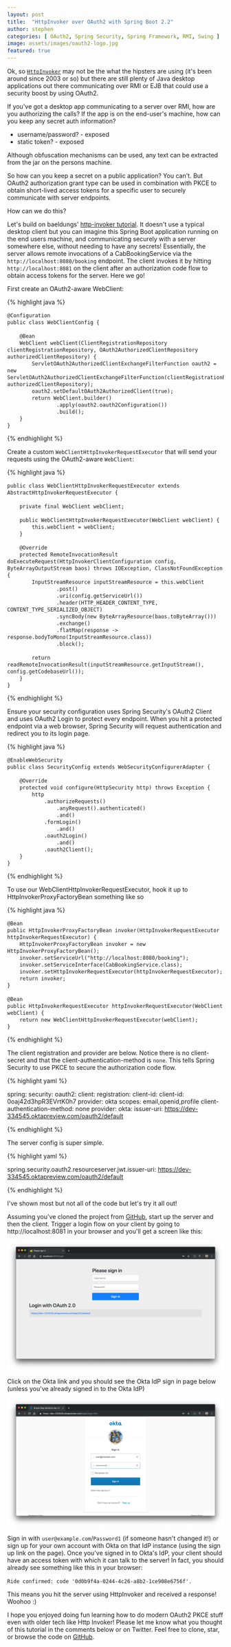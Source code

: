 ```yaml
---
layout: post
title:  "HttpInvoker over OAuth2 with Spring Boot 2.2"
author: stephen
categories: [ OAuth2, Spring Security, Spring Framework, RMI, Swing ]
image: assets/images/oauth2-logo.jpg
featured: true
---
```

Ok, so [`HttpInvoker`](https://docs.spring.io/spring/docs/current/spring-framework-reference/integration.html#remoting-httpinvoker) may not be the what the hipsters are using (it's been around since 2003 or so) but there are still plenty of Java desktop applications out there communicating over RMI or EJB that could use a security boost by using OAuth2.

If you've got a desktop app communicating to a server over RMI, how are you authorizing the calls? If the app is on the end-user's machine, how can you keep any secret auth information? 
* username/password? - exposed
* static token? - exposed

Although obfuscation mechanisms can be used, any text can be extracted from the jar on the persons machine.

So how can you keep a secret on a public application? You can't. But OAuth2 authorization grant type can be used in combination with PKCE to obtain short-lived access tokens for a specific user to securely communicate with server endpoints.

How can we do this?

Let's build on baeldungs' [http-invoker tutorial](https://github.com/eugenp/tutorials/tree/master/spring-remoting/remoting-http). It doesn't use a typical desktop client but you can imagine this Spring Boot application running on the end users machine, and communicating securely with a server somewhere else, without needing to have any secrets! Essentially, the server allows remote invocations of a CabBookingService via the `http://localhost:8080/booking` endpoint. The client invokes it by hitting `http://localhost:8081` on the client after an authorization code flow to obtain access tokens for the server. Here we go!

First create an OAuth2-aware WebClient:

{% highlight java %}

	@Configuration
	public class WebClientConfig {

		@Bean
		WebClient webClient(ClientRegistrationRepository clientRegistrationRepository, OAuth2AuthorizedClientRepository authorizedClientRepository) {
			ServletOAuth2AuthorizedClientExchangeFilterFunction oauth2 = new ServletOAuth2AuthorizedClientExchangeFilterFunction(clientRegistrationRepository, authorizedClientRepository);
			oauth2.setDefaultOAuth2AuthorizedClient(true);
			return WebClient.builder()
					.apply(oauth2.oauth2Configuration())
					.build();
		}
	}
{% endhighlight %}

Create a custom `WebClientHttpInvokerRequestExecutor` that will send your requests using the OAuth2-aware `WebClient`:

{% highlight java %}

	public class WebClientHttpInvokerRequestExecutor extends AbstractHttpInvokerRequestExecutor {

		private final WebClient webClient;

		public WebClientHttpInvokerRequestExecutor(WebClient webClient) {
			this.webClient = webClient;
		}

		@Override
		protected RemoteInvocationResult doExecuteRequest(HttpInvokerClientConfiguration config, ByteArrayOutputStream baos) throws IOException, ClassNotFoundException {
			InputStreamResource inputStreamResource = this.webClient
					.post()
					.uri(config.getServiceUrl())
					.header(HTTP_HEADER_CONTENT_TYPE, CONTENT_TYPE_SERIALIZED_OBJECT)
					.syncBody(new ByteArrayResource(baos.toByteArray()))
					.exchange()
					.flatMap(response -> response.bodyToMono(InputStreamResource.class))
					.block();

			return readRemoteInvocationResult(inputStreamResource.getInputStream(), config.getCodebaseUrl());
		}
	}

{% endhighlight %}

Ensure your security configuration uses Spring Security's OAuth2 Client and uses OAuth2 Login to protect every endpoint. When you hit a protected endpoint via a web browser, Spring Security will request authentication and redirect you to its login page.

{% highlight java %}

	@EnableWebSecurity
	public class SecurityConfig extends WebSecurityConfigurerAdapter {

		@Override
		protected void configure(HttpSecurity http) throws Exception {
			http
				.authorizeRequests()
					.anyRequest().authenticated()
					.and()
				.formLogin()
					.and()
				.oauth2Login()
					.and()
				.oauth2Client();
		}
	}

{% endhighlight %}

To use our WebClientHttpInvokerRequestExecutor, hook it up to HttpInvokerProxyFactoryBean something like so

{% highlight java %}

	@Bean
	public HttpInvokerProxyFactoryBean invoker(HttpInvokerRequestExecutor httpInvokerRequestExecutor) {
		HttpInvokerProxyFactoryBean invoker = new HttpInvokerProxyFactoryBean();
		invoker.setServiceUrl("http://localhost:8080/booking");
		invoker.setServiceInterface(CabBookingService.class);
		invoker.setHttpInvokerRequestExecutor(httpInvokerRequestExecutor);
		return invoker;
	}

	@Bean
	public HttpInvokerRequestExecutor httpInvokerRequestExecutor(WebClient webClient) {
		return new WebClientHttpInvokerRequestExecutor(webClient);
	}

{% endhighlight %}

The client registration and provider are below. Notice there is no client-secret and that the client-authentication-method is `none`. This tells Spring Security to use PKCE to secure the authorization code flow.

{% highlight yaml %}

spring:
  security:
    oauth2:
      client:
        registration:
          client-id:
            client-id: 0oaj42d3hpR3EVrtK0h7
            provider: okta
            scopes: email,openid,profile
            client-authentication-method: none
        provider:
          okta:
            issuer-uri: https://dev-334545.oktapreview.com/oauth2/default

{% endhighlight %}

The server config is super simple.

{% highlight yaml %}

spring.security.oauth2.resourceserver.jwt.issuer-uri: https://dev-334545.oktapreview.com/oauth2/default

{% endhighlight %}

I've shown most but not all of the code but let's try it all out!

Assuming you've cloned the project from [GitHub](https://github.com/sdoxsee/http-invoker-over-oauth2), start up the server and then the client. Trigger a login flow on your client by going to http://localhost:8081 in your browser and you'll get a screen like this:

![Client Login Page](/assets/images/2019-03-27/SpringLogin.png)

Click on the Okta link and you should see the Okta IdP sign in page below (unless you've already signed in to the Okta IdP)

![Okta IdP Login Page](/assets/images/2019-03-27/OktaLogin.png)

Sign in with `user@example.com`/`Password1` (if someone hasn't changed it!) or sign up for your own account with Okta on that IdP instance (using the sign up link on the page). Once you've signed in to Okta's IdP, your client should have an access token with which it can talk to the server! In fact, you should already see something like this in your browser:

`Ride confirmed: code '0d0b9f4a-0244-4c26-a8b2-1ce908e6756f'.`

This means you hit the server using HttpInvoker and received a response! Woohoo :)

I hope you enjoyed doing fun learning how to do modern OAuth2 PKCE stuff even with older tech like Http Invoker! Please let me know what you thought of this tutorial in the comments below or on Twitter. Feel free to clone, star, or browse the code on [GitHub](https://github.com/sdoxsee/http-invoker-over-oauth2).